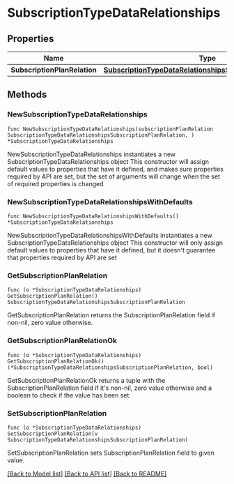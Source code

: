 # SubscriptionTypeDataRelationships

## Properties

Name | Type | Description | Notes
------------ | ------------- | ------------- | -------------
**SubscriptionPlanRelation** | [**SubscriptionTypeDataRelationshipsSubscriptionPlanRelation**](SubscriptionTypeDataRelationshipsSubscriptionPlanRelation.md) |  | 

## Methods

### NewSubscriptionTypeDataRelationships

`func NewSubscriptionTypeDataRelationships(subscriptionPlanRelation SubscriptionTypeDataRelationshipsSubscriptionPlanRelation, ) *SubscriptionTypeDataRelationships`

NewSubscriptionTypeDataRelationships instantiates a new SubscriptionTypeDataRelationships object
This constructor will assign default values to properties that have it defined,
and makes sure properties required by API are set, but the set of arguments
will change when the set of required properties is changed

### NewSubscriptionTypeDataRelationshipsWithDefaults

`func NewSubscriptionTypeDataRelationshipsWithDefaults() *SubscriptionTypeDataRelationships`

NewSubscriptionTypeDataRelationshipsWithDefaults instantiates a new SubscriptionTypeDataRelationships object
This constructor will only assign default values to properties that have it defined,
but it doesn't guarantee that properties required by API are set

### GetSubscriptionPlanRelation

`func (o *SubscriptionTypeDataRelationships) GetSubscriptionPlanRelation() SubscriptionTypeDataRelationshipsSubscriptionPlanRelation`

GetSubscriptionPlanRelation returns the SubscriptionPlanRelation field if non-nil, zero value otherwise.

### GetSubscriptionPlanRelationOk

`func (o *SubscriptionTypeDataRelationships) GetSubscriptionPlanRelationOk() (*SubscriptionTypeDataRelationshipsSubscriptionPlanRelation, bool)`

GetSubscriptionPlanRelationOk returns a tuple with the SubscriptionPlanRelation field if it's non-nil, zero value otherwise
and a boolean to check if the value has been set.

### SetSubscriptionPlanRelation

`func (o *SubscriptionTypeDataRelationships) SetSubscriptionPlanRelation(v SubscriptionTypeDataRelationshipsSubscriptionPlanRelation)`

SetSubscriptionPlanRelation sets SubscriptionPlanRelation field to given value.



[[Back to Model list]](../README.md#documentation-for-models) [[Back to API list]](../README.md#documentation-for-api-endpoints) [[Back to README]](../README.md)


